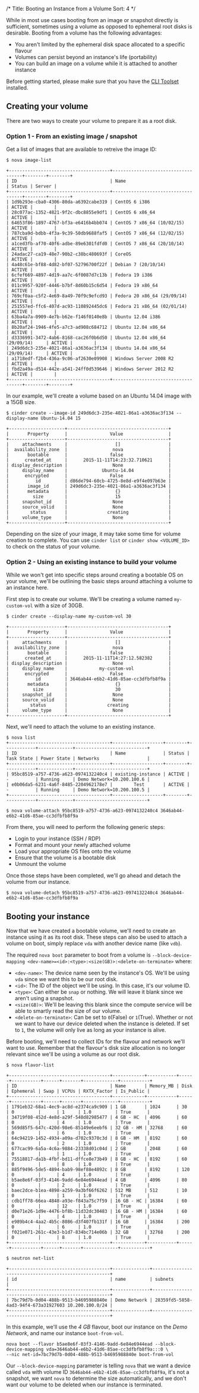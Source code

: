 /*
Title: Booting an Instance from a Volume
Sort: 4
*/

While in most use cases booting from an image or snapshot directly is sufficient,
sometimes using a volume as opposed to ephemeral root disks is desirable. Booting
from a volume has the following advantages:

* You aren't limited by the ephemeral disk space allocated to a specific flavour
* Volumes can persist beyond an instance's life (portability)
* You can build an image on a volume while it is attached to another instance

Before getting started, please make sure that you have the [CLI Toolset](/101/installing-cli-tools)
installed.

## Creating your volume

There are two ways to create your volume to prepare it as a root disk.

### Option 1 - From an existing image / snapshot

Get a list of images that are available to retreive the image ID:

```
$ nova image-list

+--------------------------------------+------------------------------------+--------+--------+
| ID                                   | Name                               | Status | Server |
+--------------------------------------+------------------------------------+--------+--------+
| 1d9b293e-cba0-4306-80da-a6392cabe319 | CentOS 6 i386                      | ACTIVE |        |
| 28c077ac-1352-4821-9f2c-dbc8855e9df1 | CentOS 6 x86_64                    | ACTIVE |        |
| 64653f86-1897-4767-bf3a-e6416b4bb074 | CentOS 7 x86_64 (10/02/15)         | ACTIVE |        |
| 787cba9d-bdbb-4f3a-9c39-50db9688faf5 | CentOS 7 x86_64 (12/02/15)         | ACTIVE |        |
| a1ced3fb-af70-40f6-adbe-89e6301fdfd0 | CentOS 7 x86_64 (20/10/14)         | ACTIVE |        |
| 24adac27-ca19-48e7-90b2-c38bc480693f | CoreOS                             | ACTIVE |        |
| 4a48c61e-bf88-4d82-bf07-52796700f22f | Debian 7 (20/10/14)                | ACTIVE |        |
| 6cfef669-4897-4d19-aa7c-6f0087d7c13b | Fedora 19 i386                     | ACTIVE |        |
| 011c9957-920f-4446-b7bf-8d60b15c6d54 | Fedora 19 x86_64                   | ACTIVE |        |
| 769cf0aa-c5f2-4e69-8a49-70f9c9efcd93 | Fedora 20 x86_64 (29/09/14)        | ACTIVE |        |
| 251557ed-ffc6-407d-ac93-110892445dc6 | Fedora 21 x86_64 (02/01/14)        | ACTIVE |        |
| 63ba4a7a-0909-4e7b-b62e-f146f0140e8b | Ubuntu 12.04 i386                  | ACTIVE |        |
| 8b20af24-1946-4fe5-a7c3-ad908c684712 | Ubuntu 12.04 x86_64                | ACTIVE |        |
| d3336991-3472-4ab6-8168-cac26f0b6d50 | Ubuntu 12.04 x86_64 (29/09/14)     | ACTIVE |        |
| 249d6dc3-235e-4021-86a1-a3636ac3f134 | Ubuntu 14.04 x86_64 (29/09/14)     | ACTIVE |        |
| a1718edf-f2b4-436a-9c06-af2630e09908 | Windows Server 2008 R2             | ACTIVE |        |
| fbd2a49a-d514-442e-a541-24ff0d539646 | Windows Server 2012 R2             | ACTIVE |        |
+--------------------------------------+------------------------------------+--------+--------+
```

In our example, we'll create a volume based on an Ubuntu 14.04 image with a 15GB size.

```
$ cinder create --image-id 249d6dc3-235e-4021-86a1-a3636ac3f134 --display-name Ubuntu-14.04 15

+---------------------+--------------------------------------+
|       Property      |                Value                 |
+---------------------+--------------------------------------+
|     attachments     |                  []                  |
|  availability_zone  |                 nova                 |
|       bootable      |                false                 |
|      created_at     |      2015-11-11T14:23:32.710621      |
| display_description |                 None                 |
|     display_name    |             Ubuntu-14.04             |
|      encrypted      |                False                 |
|          id         | d86de794-60cb-4725-8e8d-e9f4e097b63e |
|       image_id      | 249d6dc3-235e-4021-86a1-a3636ac3f134 |
|       metadata      |                  {}                  |
|         size        |                  15                  |
|     snapshot_id     |                 None                 |
|     source_volid    |                 None                 |
|        status       |               creating               |
|     volume_type     |                 None                 |
+---------------------+--------------------------------------+
```

Depending on the size of your image, it may take some time for volume creation to complete. You can
use `cinder list` or `cinder show <VOLUME_ID>` to check on the status of your volume.

### Option 2 - Using an existing instance to build your volume

While we won't get into specific steps around creating a bootable OS on your volume, we'll be outlining
the basic steps around attaching a volume to an instance here.

First step is to create our volume. We'll be creating a volume named `my-custom-vol` with a size of 30GB.

```
$ cinder create --display-name my-custom-vol 30

+---------------------+--------------------------------------+
|       Property      |                Value                 |
+---------------------+--------------------------------------+
|     attachments     |                  []                  |
|  availability_zone  |                 nova                 |
|       bootable      |                false                 |
|      created_at     |      2015-11-11T14:27:12.582382      |
| display_description |                 None                 |
|     display_name    |            my-custom-vol             |
|      encrypted      |                False                 |
|          id         | 3646ab44-e6b2-41d6-85ae-cc3dfbfb8f9a |
|       metadata      |                  {}                  |
|         size        |                  30                  |
|     snapshot_id     |                 None                 |
|     source_volid    |                 None                 |
|        status       |               creating               |
|     volume_type     |                 None                 |
+---------------------+--------------------------------------+
```

Next, we'll need to attach the volume to an existing instance. 

```
$ nova list
+--------------------------------------+-------------------+--------+------------+-------------+---------------------------+
| ID                                   | Name              | Status | Task State | Power State | Networks                  |
+--------------------------------------+-------------------+--------+------------+-------------+---------------------------+
| 95bc8519-a757-4736-a623-0974132240c4 | existing-instance | ACTIVE | -          | Running     | Demo Network=10.200.100.6 |
| e0b06da5-6231-4a6f-8485-2204962178e7 |        Test       | ACTIVE | -          | Running     | Demo Network=10.200.100.5 |
+--------------------------------------+-------------------+--------+------------+-------------+---------------------------+

$ nova volume-attach 95bc8519-a757-4736-a623-0974132240c4 3646ab44-e6b2-41d6-85ae-cc3dfbfb8f9a 
```

From there, you will need to perform the following generic steps:

* Login to your instance (SSH / RDP)
* Format and mount your newly attached volume
* Load your appropriate OS files onto the volume
* Ensure that the volume is a bootable disk
* Unmount the volume

Once those steps have been completed, we'll go ahead and detach the volume from our instance.

```
$ nova volume-detach 95bc8519-a757-4736-a623-0974132240c4 3646ab44-e6b2-41d6-85ae-cc3dfbfb8f9a 
```

## Booting your instance

Now that we have created a bootable volume, we'll need to create an instance using it as its root disk.
These steps can also be used to attach a volume on boot, simply replace `vda` with another device name
(like `vdb`).

The required `nova boot` parameter to boot from a volume is `--block-device-mapping <dev-name>=<id>:<type>:<size(GB)>:<delete-on-terminate>`
where:

* `<dev-name>`: The device name seen by the instance's OS. We'll be using `vda` since we want this to be
our root disk.
* `<id>`: The ID of the object we'll be using. In this case, it's our volume ID.
* `<type>`: Can either be `snap` or nothing. We will leave it blank since we aren't using a snapshot.
* `<size(GB)>`: We'll be leaving this blank since the compute service will be able to smartly read
the size of our volume.
* `<delete-on-terminate>`: Can be set to `0`(False) or `1`(True). Whether or not we want to have our device 
deleted when the instance is deleted. If set to `1`, the volume will only live as long as your instance
is alive.

Before booting, we'll need to collect IDs for the flavour and network we'll want to use. Remember that the flavour's
disk size allocation is no longer relevant since we'll be using a volume as our root disk.

```
$ nova flavor-list

+--------------------------------------+------------+-----------+------+-----------+------+-------+-------------+-----------+
| ID                                   | Name       | Memory_MB | Disk | Ephemeral | Swap | VCPUs | RXTX_Factor | Is_Public |
+--------------------------------------+------------+-----------+------+-----------+------+-------+-------------+-----------+
| 1791eb32-68a1-4ec9-ac8d-e2374ca9c909 | 1 GB       | 1024      | 30   | 0         |      | 1     | 1.0         | True      |
| 34719f08-452d-4e8d-a29f-548d82985477 | 4 GB - HC  | 4096      | 60   | 0         |      | 4     | 1.0         | True      |
| 569d85f5-647c-420d-98e6-85149e6eebf6 | 32 GB - HM | 32768     | 60   | 0         |      | 6     | 1.0         | True      |
| 64c94219-1452-4934-a09a-d702c9370c3d | 8 GB - HM  | 8192      | 60   | 0         |      | 2     | 1.0         | True      |
| 677cac99-6a5a-4c6a-9884-23338d01c04d | 2 GB       | 2048      | 60   | 0         |      | 1     | 1.0         | True      |
| 75518817-da1b-4fbf-bd11-dffce8e73b49 | 8 GB - HC  | 8192      | 60   | 0         |      | 8     | 1.0         | True      |
| 885f9496-5de5-4894-bab9-98ef88e4892c | 8 GB       | 8192      | 120  | 0         |      | 4     | 1.0         | True      |
| b5ae8e6f-03f3-4146-9add-6e84e6944ead | 4 GB       | 4096      | 80   | 0         |      | 2     | 1.0         | True      |
| baec2dce-b1ea-4898-a259-9a3bf66f6262 | 512 MB     | 512       | 10   | 0         |      | 1     | 1.0         | True      |
| cdb1ff78-66ea-4848-a93e-f843a75c7f59 | 16 GB - HC | 16384     | 60   | 0         |      | 12    | 1.0         | True      |
| d0e71e26-1d9e-4476-bf8b-11d32dc30483 | 16 GB - HM | 16384     | 60   | 0         |      | 4     | 1.0         | True      |
| e989b4c4-4aa2-4b5c-8086-d3f407fb131f | 16 GB      | 16384     | 200  | 0         |      | 6     | 1.0         | True      |
| f021e071-261c-43e3-b1d7-834bc714e06b | 32 GB      | 32768     | 200  | 0         |      | 8     | 1.0         | True      |
+--------------------------------------+------------+-----------+------+-----------+------+-------+-------------+-----------+

$ neutron net-list

+--------------------------------------+--------------+------------------------------------------------------+
| id                                   | name         | subnets                                              |
+--------------------------------------+--------------+------------------------------------------------------+
| 7bc79d7b-0d04-488b-9513-b4695988840e | Demo Network | 28359fd5-5858-4ad3-94f4-673a31927603 10.200.100.0/24 |
+--------------------------------------+--------------+------------------------------------------------------+

```

In this example, we'll use the *4 GB* flavour, boot our instance on the *Demo Network*, and name our instance `boot-from-vol`.

```
nova boot --flavor b5ae8e6f-03f3-4146-9add-6e84e6944ead --block-device-mapping vda=3646ab44-e6b2-41d6-85ae-cc3dfbfb8f9a:::0 \
--nic net-id=7bc79d7b-0d04-488b-9513-b4695988840e boot-from-vol
```

Our `--block-device-mapping` parameter is telling `nova` that we want a device called `vda` with volume ID `3646ab44-e6b2-41d6-85ae-cc3dfbfb8f9a`,
it's not a snapshot, we want `nova` to determine the size automatically, and we don't want our volume to be deleted when our
instance is terminated.
